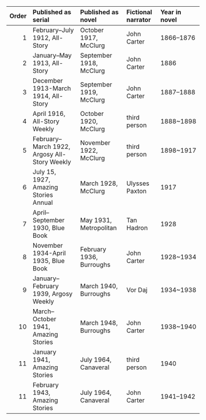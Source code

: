 |   Order | Published as serial                          | Published as novel       | Fictional narrator   | Year in novel   |
|--------:|:---------------------------------------------|:-------------------------|:---------------------|:----------------|
|       1 | February–July 1912, All-Story                | October 1917, McClurg    | John Carter          | 1866–1876       |
|       2 | January–May 1913, All-Story                  | September 1918, McClurg  | John Carter          | 1886            |
|       3 | December 1913-March 1914, All-Story          | September 1919, McClurg  | John Carter          | 1887–1888       |
|       4 | April 1916, All-Story Weekly                 | October 1920, McClurg    | third person         | 1888~1898       |
|       5 | February–March 1922, Argosy All-Story Weekly | November 1922, McClurg   | third person         | 1898~1917       |
|       6 | July 15, 1927, Amazing Stories Annual        | March 1928, McClurg      | Ulysses Paxton       | 1917            |
|       7 | April–September 1930, Blue Book              | May 1931, Metropolitan   | Tan Hadron           | 1928            |
|       8 | November 1934-April 1935, Blue Book          | February 1936, Burroughs | John Carter          | 1928~1934       |
|       9 | January–February 1939, Argosy Weekly         | March 1940, Burroughs    | Vor Daj              | 1934~1938       |
|      10 | March–October 1941, Amazing Stories          | March 1948, Burroughs    | John Carter          | 1938~1940       |
|      11 | January 1941, Amazing Stories                | July 1964, Canaveral     | third person         | 1940            |
|      11 | February 1943, Amazing Stories               | July 1964, Canaveral     | John Carter          | 1941–1942       |